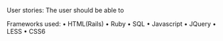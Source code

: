 User stories:
The user should be able to 








Frameworks used:
• HTML(Rails)
• Ruby
• SQL
• Javascript
• JQuery
• LESS
• CSS6